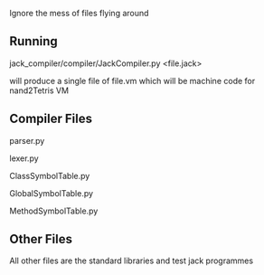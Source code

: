 Ignore the mess of files flying around

## Running 
jack_compiler/compiler/JackCompiler.py <file.jack>

will produce a single file of file.vm which will be machine code for nand2Tetris VM

## Compiler Files 

parser.py

lexer.py

ClassSymbolTable.py

GlobalSymbolTable.py

MethodSymbolTable.py


## Other Files
All other files are the standard libraries 
and test jack programmes
